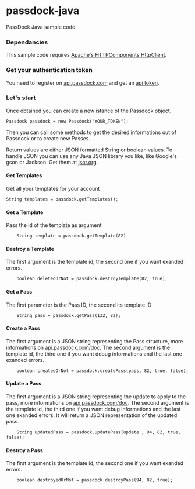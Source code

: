 passdock-java
=============

PassDock Java sample code.

### Dependancies

This sample code requires [Apache's HTTPComponents HttpClient](http://hc.apache.org/).

### Get your authentication token

You need to register on [api.passdock.com](https://api.passdock.com) and get an [api token](https://api.passdock.com/settings).

### Let's start

Once obtained you can create a new istance of the Passdock object.

	Passdock passdock = new Passdock("YOUR_TOKEN");

Then you can call some methods to get the desired informations out of Passdock or to create new Passes.

Return values are either JSON formatted String or boolean values. To handle JSON you can use any Java JSON library you like, like Google's gson or Jackson. Get them at [jsor.org](http://json.org/).

#### Get Templates

Get all your templates for your account

	String templates = passdock.getTemplates();
    
#### Get a Template

Pass the id of the template as argument

    	String template = passdock.getTemplate(82)

#### Destroy a Template 

The first argument is the template id, the second one if you want exanded errors.

    	boolean deletedOrNot = passdock.destroyTemplate(82, true);

#### Get a Pass

The first parameter is the Pass ID, the second its template ID

    	String pass = passdock.getPass(132, 82);

#### Create a Pass

The first argument is a JSON string representing the Pass structure, more informations on [api.passdock.com/doc](https://api.passdock.com/doc).
The second argument is the template id, the third one if you want debug informations and the last one exanded errors.

    	boolean createdOrNot = passdock.createPass(pass, 82, true, false);

#### Update a Pass

The first argument is a JSON string representing the update to apply to the pass, more informations on [api.passdock.com/doc](https://api.passdock.com/doc).
The second argument is the template id, the third one if you want debug informations and the last one exanded errors. It will return a JSON representation of the updated pass.

    	String updatedPass = passdock.updatePass(update , 94, 82, true, false);

#### Destroy a Pass 

The first argument is the template id, the second one if you want exanded errors.

    	boolean destroyedOrNot = passdock.destroyPass(94, 82, true);